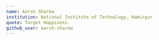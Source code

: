 ```yaml
---
name: Aarsh Sharma
institution: National Institute of Technology, Hamirpur
quote: Target Happiness.
github_user: aarsh-sharma
---
```

